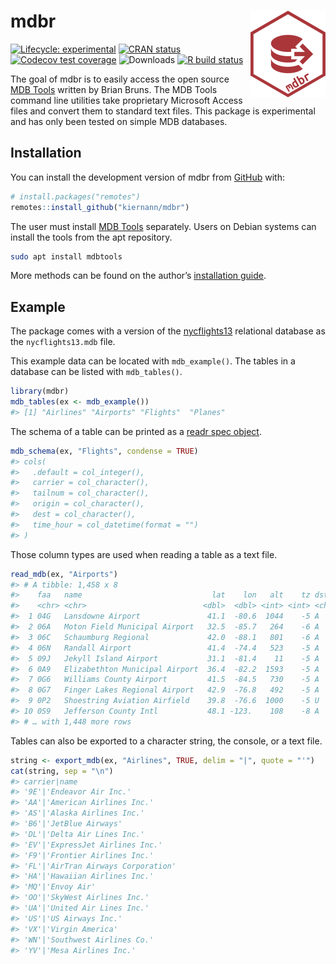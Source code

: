 
<!-- README.md is generated from README.Rmd. Please edit that file -->

# mdbr <img src='man/figures/logo.png' align="right" height="139" />

<!-- badges: start -->

[![Lifecycle:
experimental](https://img.shields.io/badge/lifecycle-experimental-orange.svg)](https://www.tidyverse.org/lifecycle/#experimental)
[![CRAN
status](https://www.r-pkg.org/badges/version/mdbr)](https://CRAN.R-project.org/package=mdbr)
[![Codecov test
coverage](https://img.shields.io/codecov/c/github/kiernann/mdbr/master.svg)](https://codecov.io/gh/kiernann/mdbr?branch=master)
![Downloads](https://cranlogs.r-pkg.org/badges/grand-total/mdbr) [![R
build
status](https://github.com/kiernann/mdbr/workflows/R-CMD-check/badge.svg)](https://github.com/kiernann/mdbr/actions)
<!-- badges: end -->

The goal of mdbr is to easily access the open source [MDB
Tools](https://github.com/brianb/mdbtools) written by Brian Bruns. The
MDB Tools command line utilities take proprietary Microsoft Access files
and convert them to standard text files. This package is experimental
and has only been tested on simple MDB databases.

## Installation

You can install the development version of mdbr from
[GitHub](https://github.com/kiernann/mdbr) with:

``` r
# install.packages("remotes")
remotes::install_github("kiernann/mdbr")
```

The user must install [MDB Tools](https://github.com/brianb/mdbtools)
separately. Users on Debian systems can install the tools from the apt
repository.

``` bash
sudo apt install mdbtools
```

More methods can be found on the author’s [installation
guide](http://mdbtools.sourceforge.net/install/).

## Example

The package comes with a version of the
[nycflights13](https://github.com/hadley/nycflights13) relational
database as the `nycflights13.mdb` file.

This example data can be located with `mdb_example()`. The tables in a
database can be listed with `mdb_tables()`.

``` r
library(mdbr)
mdb_tables(ex <- mdb_example())
#> [1] "Airlines" "Airports" "Flights"  "Planes"
```

The schema of a table can be printed as a [readr spec
object](https://readr.tidyverse.org/reference/spec.html).

``` r
mdb_schema(ex, "Flights", condense = TRUE)
#> cols(
#>   .default = col_integer(),
#>   carrier = col_character(),
#>   tailnum = col_character(),
#>   origin = col_character(),
#>   dest = col_character(),
#>   time_hour = col_datetime(format = "")
#> )
```

Those column types are used when reading a table as a text file.

``` r
read_mdb(ex, "Airports")
#> # A tibble: 1,458 x 8
#>    faa   name                             lat    lon   alt    tz dst   tzone              
#>    <chr> <chr>                          <dbl>  <dbl> <int> <int> <chr> <chr>              
#>  1 04G   Lansdowne Airport               41.1  -80.6  1044    -5 A     America/New_York   
#>  2 06A   Moton Field Municipal Airport   32.5  -85.7   264    -6 A     America/Chicago    
#>  3 06C   Schaumburg Regional             42.0  -88.1   801    -6 A     America/Chicago    
#>  4 06N   Randall Airport                 41.4  -74.4   523    -5 A     America/New_York   
#>  5 09J   Jekyll Island Airport           31.1  -81.4    11    -5 A     America/New_York   
#>  6 0A9   Elizabethton Municipal Airport  36.4  -82.2  1593    -5 A     America/New_York   
#>  7 0G6   Williams County Airport         41.5  -84.5   730    -5 A     America/New_York   
#>  8 0G7   Finger Lakes Regional Airport   42.9  -76.8   492    -5 A     America/New_York   
#>  9 0P2   Shoestring Aviation Airfield    39.8  -76.6  1000    -5 U     America/New_York   
#> 10 0S9   Jefferson County Intl           48.1 -123.    108    -8 A     America/Los_Angeles
#> # … with 1,448 more rows
```

Tables can also be exported to a character string, the console, or a
text file.

``` r
string <- export_mdb(ex, "Airlines", TRUE, delim = "|", quote = "'")
cat(string, sep = "\n")
#> carrier|name
#> '9E'|'Endeavor Air Inc.'
#> 'AA'|'American Airlines Inc.'
#> 'AS'|'Alaska Airlines Inc.'
#> 'B6'|'JetBlue Airways'
#> 'DL'|'Delta Air Lines Inc.'
#> 'EV'|'ExpressJet Airlines Inc.'
#> 'F9'|'Frontier Airlines Inc.'
#> 'FL'|'AirTran Airways Corporation'
#> 'HA'|'Hawaiian Airlines Inc.'
#> 'MQ'|'Envoy Air'
#> 'OO'|'SkyWest Airlines Inc.'
#> 'UA'|'United Air Lines Inc.'
#> 'US'|'US Airways Inc.'
#> 'VX'|'Virgin America'
#> 'WN'|'Southwest Airlines Co.'
#> 'YV'|'Mesa Airlines Inc.'
```

<!-- refs: start -->

<!-- refs: end -->
